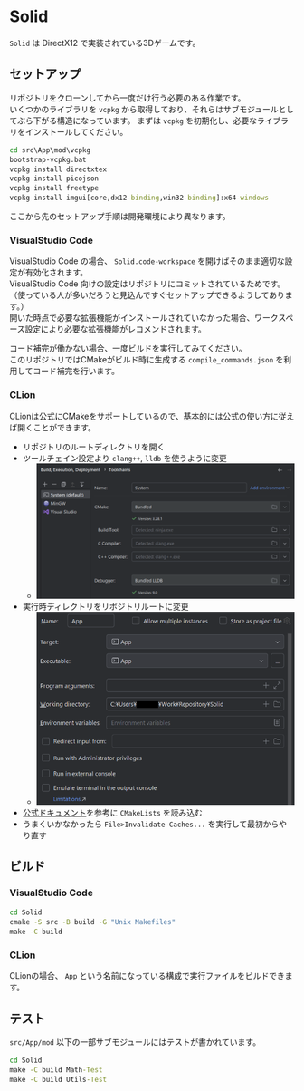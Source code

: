 # Solid
`Solid` は DirectX12 で実装されている3Dゲームです。

## セットアップ
リポジトリをクローンしてから一度だけ行う必要のある作業です。  
いくつかのライブラリを `vcpkg` から取得しており、それらはサブモジュールとしてぶら下がる構造になっています。
まずは `vcpkg` を初期化し、必要なライブラリをインストールしてください。
````bat
cd src\App\mod\vcpkg
bootstrap-vcpkg.bat
vcpkg install directxtex
vcpkg install picojson
vcpkg install freetype
vcpkg install imgui[core,dx12-binding,win32-binding]:x64-windows
````

ここから先のセットアップ手順は開発環境により異なります。

### VisualStudio Code
VisualStudio Code の場合、 `Solid.code-workspace` を開けばそのまま適切な設定が有効化されます。  
VisualStudio Code 向けの設定はリポジトリにコミットされているためです。  
（使っている人が多いだろうと見込んですぐセットアップできるようしてあります。）  
開いた時点で必要な拡張機能がインストールされていなかった場合、ワークスペース設定により必要な拡張機能がレコメンドされます。

コード補完が働かない場合、一度ビルドを実行してみてください。  
このリポジトリではCMakeがビルド時に生成する `compile_commands.json` を利用してコード補完を行います。

### CLion
CLionは公式にCMakeをサポートしているので、基本的には公式の使い方に従えば開くことができます。

* リポジトリのルートディレクトリを開く
* ツールチェイン設定より `clang++`, `lldb` を使うように変更
    * ![ツールチェイン設定画面](doc/images/CLion_toolchain.png)
* 実行時ディレクトリをリポジトリルートに変更
    * ![実行時ディレクトリ設定](doc/images/CLion_cwd.png)
* [公式ドキュメント](https://pleiades.io/help/clion/reloading-project.html#manual-reload)を参考に `CMakeLists` を読み込む
* うまくいかなかったら `File>Invalidate Caches...` を実行して最初からやり直す

## ビルド

### VisualStudio Code
````bat
cd Solid
cmake -S src -B build -G "Unix Makefiles"
make -C build
````

### CLion
CLionの場合、 `App` という名前になっている構成で実行ファイルをビルドできます。

## テスト
`src/App/mod` 以下の一部サブモジュールにはテストが書かれています。
````bat
cd Solid
make -C build Math-Test
make -C build Utils-Test
````